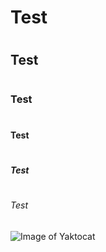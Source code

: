 # <H1> Test
# <H2> Test
# <H3> Test
# <H4> Test
# <H5> Test
# <H6> Test
![Image of Yaktocat](https://octodex.github.com/images/yaktocat.png)
